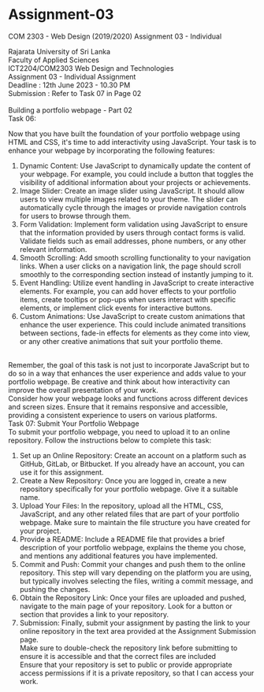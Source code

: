 # Assignment-03
COM 2303 - Web Design (2019/2020)
Assignment 03 - Individual




Rajarata University of Sri Lanka<br>
Faculty of Applied Sciences<br>
ICT2204/COM2303 Web Design and Technologies<br>
Assignment 03 - Individual Assignment<br>
Deadline : 12th June 2023 - 10.30 PM<br>
Submission : Refer to Task 07 in Page 02<br><br>
Building a portfolio webpage - Part 02<br>
Task 06:<br>

Now that you have built the foundation of your portfolio webpage using HTML and CSS, it's time
to add interactivity using JavaScript. Your task is to enhance your webpage by incorporating the
following features:<br>
1. Dynamic Content: Use JavaScript to dynamically update the content of your webpage. For
example, you could include a button that toggles the visibility of additional information
about your projects or achievements.<br>
2. Image Slider: Create an image slider using JavaScript. It should allow users to view
multiple images related to your theme. The slider can automatically cycle through the
images or provide navigation controls for users to browse through them.<br>
3. Form Validation: Implement form validation using JavaScript to ensure that the
information provided by users through contact forms is valid. Validate fields such as email
addresses, phone numbers, or any other relevant information.<br>
4. Smooth Scrolling: Add smooth scrolling functionality to your navigation links. When a user
clicks on a navigation link, the page should scroll smoothly to the corresponding section
instead of instantly jumping to it.<br>
5. Event Handling: Utilize event handling in JavaScript to create interactive elements. For
example, you can add hover effects to your portfolio items, create tooltips or pop-ups
when users interact with specific elements, or implement click events for interactive
buttons.<br>
6. Custom Animations: Use JavaScript to create custom animations that enhance the user
experience. This could include animated transitions between sections, fade-in effects for
elements as they come into view, or any other creative animations that suit your portfolio
theme.<br><br>

Remember, the goal of this task is not just to incorporate JavaScript but to do so in a way that
enhances the user experience and adds value to your portfolio webpage. Be creative and think
about how interactivity can improve the overall presentation of your work.<br>
Consider how your webpage looks and functions across different devices and screen sizes.
Ensure that it remains responsive and accessible, providing a consistent experience to users on
various platforms.<br>
Task 07: Submit Your Portfolio Webpage<br>
To submit your portfolio webpage, you need to upload it to an online repository. Follow the
instructions below to complete this task:<br>
1. Set up an Online Repository: Create an account on a platform such as GitHub, GitLab, or
Bitbucket. If you already have an account, you can use it for this assignment.<br>
2. Create a New Repository: Once you are logged in, create a new repository specifically for
your portfolio webpage. Give it a suitable name.<br>
3. Upload Your Files: In the repository, upload all the HTML, CSS, JavaScript, and any other
related files that are part of your portfolio webpage. Make sure to maintain the file
structure you have created for your project.<br>
4. Provide a README: Include a README file that provides a brief description of your
portfolio webpage, explains the theme you chose, and mentions any additional features
you have implemented.<br>
5. Commit and Push: Commit your changes and push them to the online repository. This
step will vary depending on the platform you are using, but typically involves selecting the
files, writing a commit message, and pushing the changes.<br>
6. Obtain the Repository Link: Once your files are uploaded and pushed, navigate to the main
page of your repository. Look for a button or section that provides a link to your repository.<br>
7. Submission: Finally, submit your assignment by pasting the link to your online repository
in the text area provided at the Assignment Submission page.<br>
Make sure to double-check the repository link before submitting to ensure it is accessible and
that the correct files are included<br>
Ensure that your repository is set to public or provide appropriate access permissions if it is a
private repository, so that I can access your work.
